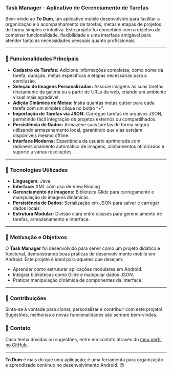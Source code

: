 ### Task Manager - Aplicativo de Gerenciamento de Tarefas

Bem-vindo ao **To Dum**, um aplicativo mobile desenvolvido para facilitar a organização e o acompanhamento de tarefas, metas e etapas de projetos de forma simples e intuitiva. 
Este projeto foi concebido com o objetivo de combinar funcionalidade, flexibilidade e uma interface amigável para atender tanto às necessidades pessoais quanto profissionais.

---

### 📱 **Funcionalidades Principais**
- **Cadastro de Tarefas:** Adicione informações completas, como nome da tarefa, duração, metas específicas e etapas necessárias para a conclusão.
- **Seleção de Imagens Personalizadas:** Associe imagens às suas tarefas diretamente da galeria ou a partir de URLs da web, criando um ambiente visual mais agradável.
- **Adição Dinâmica de Metas:** Insira quantas metas quiser para cada tarefa com um simples clique no botão “+”.
- **Importação de Tarefas via JSON:** Carregue tarefas de arquivos JSON, permitindo fácil integração de projetos externos ou compartilhados.
- **Persistência de Dados:** Armazene suas tarefas de forma segura utilizando armazenamento local, garantindo que elas estejam disponíveis mesmo offline.
- **Interface Moderna:** Experiência de usuário aprimorada com redimensionamento automático de imagens, alinhamentos otimizados e suporte a várias resoluções.

---

### 🔧 **Tecnologias Utilizadas**
- **Linguagem:** Java
- **Interface:** XML com uso de View Binding
- **Gerenciamento de Imagens:** Biblioteca Glide para carregamento e manipulação de imagens dinâmicas.
- **Persistência de Dados:** Serialização em JSON para salvar e carregar dados locais.
- **Estrutura Modular:** Divisão clara entre classes para gerenciamento de tarefas, armazenamento e interface.

---

### 🚀 **Motivação e Objetivos**
O **Task Manager** foi desenvolvido para servir como um projeto didático e funcional, demonstrando boas práticas de desenvolvimento mobile em Android. Este projeto é ideal para aqueles que desejam:
- Aprender como estruturar aplicações modulares em Android.
- Integrar bibliotecas como Glide e manipular dados JSON.
- Praticar manipulação dinâmica de componentes da interface.

---

### 🌟 **Contribuições**
Sinta-se à vontade para clonar, personalizar e contribuir com este projeto! Sugestões, melhorias e novas funcionalidades são sempre bem-vindas.

### 💌 **Contato**
Caso tenha dúvidas ou sugestões, entre em contato através do [meu perfil no GitHub](https://github.com/henriqmarxs).

---

**To Dum** é mais do que uma aplicação; é uma ferramenta para organização e aprendizado contínuo no desenvolvimento Android. 😊
